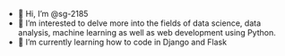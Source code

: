 - 👋 Hi, I’m @sg-2185
- 👀 I’m interested to delve more into the fields of data science, data analysis, machine learning as well as web development using Python.
- 🌱 I’m currently learning how to code in Django and Flask



<!---
sg-2185/sg-2185 is a ✨ special ✨ repository because its `README.md` (this file) appears on your GitHub profile.
You can click the Preview link to take a look at your changes.
--->
